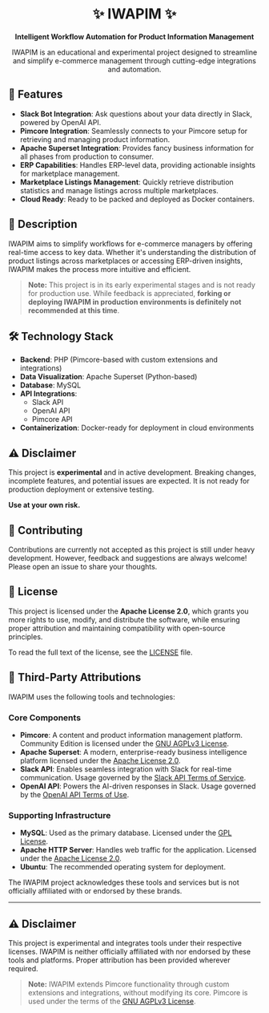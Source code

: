<h1 align="center">✨ IWAPIM ✨</h1>
<p align="center"><b>Intelligent Workflow Automation for Product Information Management</b></p>
<p align="center">IWAPIM is an educational and experimental project designed to streamline and simplify e-commerce management through cutting-edge integrations and automation.</p>


## 🚀 Features
- **Slack Bot Integration**: Ask questions about your data directly in Slack, powered by OpenAI API.
- **Pimcore Integration**: Seamlessly connects to your Pimcore setup for retrieving and managing product information.
- **Apache Superset Integration**: Provides fancy business information for all phases from production to consumer.
- **ERP Capabilities**: Handles ERP-level data, providing actionable insights for marketplace management.
- **Marketplace Listings Management**: Quickly retrieve distribution statistics and manage listings across multiple marketplaces.
- **Cloud Ready**: Ready to be packed and deployed as Docker containers.

## 📖 Description
IWAPIM aims to simplify workflows for e-commerce managers by offering real-time access to key data. Whether it's understanding the distribution of product listings across marketplaces or accessing ERP-driven insights, IWAPIM makes the process more intuitive and efficient.

> **Note:** This project is in its early experimental stages and is not ready for production use. While feedback is appreciated, **forking or deploying IWAPIM in production environments is definitely not recommended at this time**.

## 🛠️ Technology Stack
- **Backend**: PHP (Pimcore-based with custom extensions and integrations)
- **Data Visualization**: Apache Superset (Python-based)
- **Database**: MySQL
- **API Integrations**:
  - Slack API
  - OpenAI API
  - Pimcore API
- **Containerization**: Docker-ready for deployment in cloud environments

## ⚠️ Disclaimer
This project is **experimental** and in active development. Breaking changes, incomplete features, and potential issues are expected. It is not ready for production deployment or extensive testing.

**Use at your own risk.**

## 🤝 Contributing
Contributions are currently not accepted as this project is still under heavy development. However, feedback and suggestions are always welcome! Please open an issue to share your thoughts.

## 📄 License
This project is licensed under the **Apache License 2.0**, which grants you more rights to use, modify, and distribute the software, while ensuring proper attribution and maintaining compatibility with open-source principles.

To read the full text of the license, see the [LICENSE](LICENSE) file.

## 📜 Third-Party Attributions
IWAPIM uses the following tools and technologies:

### Core Components
- **Pimcore**: A content and product information management platform. Community Edition is licensed under the [GNU AGPLv3 License](https://pimcore.com/en/legal/licenses).
- **Apache Superset**: A modern, enterprise-ready business intelligence platform licensed under the [Apache License 2.0](https://www.apache.org/licenses/LICENSE-2.0).
- **Slack API**: Enables seamless integration with Slack for real-time communication. Usage governed by the [Slack API Terms of Service](https://api.slack.com/terms).
- **OpenAI API**: Powers the AI-driven responses in Slack. Usage governed by the [OpenAI API Terms of Use](https://openai.com/terms/).

### Supporting Infrastructure
- **MySQL**: Used as the primary database. Licensed under the [GPL License](https://www.gnu.org/licenses/gpl-3.0.html).
- **Apache HTTP Server**: Handles web traffic for the application. Licensed under the [Apache License 2.0](https://www.apache.org/licenses/LICENSE-2.0).
- **Ubuntu**: The recommended operating system for deployment.

The IWAPIM project acknowledges these tools and services but is not officially affiliated with or endorsed by these brands.

---

## ⚠️ Disclaimer
This project is experimental and integrates tools under their respective licenses. IWAPIM is neither officially affiliated with nor endorsed by these tools and platforms. Proper attribution has been provided wherever required.

> **Note:** IWAPIM extends Pimcore functionality through custom extensions and integrations, without modifying its core. Pimcore is used under the terms of the [GNU AGPLv3 License](https://pimcore.com/en/legal/licenses).
